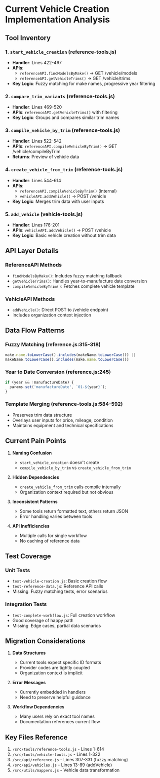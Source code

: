 # Current Vehicle Creation Implementation Analysis

## Tool Inventory

### 1. `start_vehicle_creation` (reference-tools.js)
- **Handler**: Lines 422-467
- **APIs**: 
  - `referenceAPI.findModelsByMake()` → GET /vehicle/models
  - `referenceAPI.getVehicleTrims()` → GET /vehicle/trims
- **Key Logic**: Fuzzy matching for make names, progressive year filtering

### 2. `compare_trim_variants` (reference-tools.js)
- **Handler**: Lines 469-520
- **APIs**: `referenceAPI.getVehicleTrims()` with filtering
- **Key Logic**: Groups and compares similar trim names

### 3. `compile_vehicle_by_trim` (reference-tools.js)
- **Handler**: Lines 522-542
- **APIs**: `referenceAPI.compileVehicleByTrim()` → GET /vehicle/compileByTrim
- **Returns**: Preview of vehicle data

### 4. `create_vehicle_from_trim` (reference-tools.js)
- **Handler**: Lines 544-614
- **APIs**: 
  - `referenceAPI.compileVehicleByTrim()` (internal)
  - `vehicleAPI.addVehicle()` → POST /vehicle
- **Key Logic**: Merges trim data with user inputs

### 5. `add_vehicle` (vehicle-tools.js)
- **Handler**: Lines 176-201
- **APIs**: `vehicleAPI.addVehicle()` → POST /vehicle
- **Key Logic**: Basic vehicle creation without trim data

## API Layer Details

### ReferenceAPI Methods
- `findModelsByMake()`: Includes fuzzy matching fallback
- `getVehicleTrims()`: Handles year-to-manufacture date conversion
- `compileVehicleByTrim()`: Fetches complete vehicle template

### VehicleAPI Methods
- `addVehicle()`: Direct POST to /vehicle endpoint
- Includes organization context injection

## Data Flow Patterns

### Fuzzy Matching (reference.js:315-318)
```javascript
make.name.toLowerCase().includes(makeName.toLowerCase()) ||
makeName.toLowerCase().includes(make.name.toLowerCase())
```

### Year to Date Conversion (reference.js:245)
```javascript
if (year && !manufactureDate) {
  params.set('manufactureDate', `01-${year}`);
}
```

### Template Merging (reference-tools.js:584-592)
- Preserves trim data structure
- Overlays user inputs for price, mileage, condition
- Maintains equipment and technical specifications

## Current Pain Points

1. **Naming Confusion**
   - `start_vehicle_creation` doesn't create
   - `compile_vehicle_by_trim` vs `create_vehicle_from_trim`

2. **Hidden Dependencies**
   - `create_vehicle_from_trim` calls compile internally
   - Organization context required but not obvious

3. **Inconsistent Patterns**
   - Some tools return formatted text, others return JSON
   - Error handling varies between tools

4. **API Inefficiencies**
   - Multiple calls for single workflow
   - No caching of reference data

## Test Coverage

### Unit Tests
- `test-vehicle-creation.js`: Basic creation flow
- `test-reference-data.js`: Reference API calls
- Missing: Fuzzy matching tests, error scenarios

### Integration Tests
- `test-complete-workflow.js`: Full creation workflow
- Good coverage of happy path
- Missing: Edge cases, partial data scenarios

## Migration Considerations

1. **Data Structures**
   - Current tools expect specific ID formats
   - Provider codes are tightly coupled
   - Organization context is implicit

2. **Error Messages**
   - Currently embedded in handlers
   - Need to preserve helpful guidance

3. **Workflow Dependencies**
   - Many users rely on exact tool names
   - Documentation references current flow

## Key Files Reference

1. `/src/tools/reference-tools.js` - Lines 1-614
2. `/src/tools/vehicle-tools.js` - Lines 1-322  
3. `/src/api/reference.js` - Lines 307-331 (fuzzy matching)
4. `/src/api/vehicles.js` - Lines 13-89 (addVehicle)
5. `/src/utils/mappers.js` - Vehicle data transformation